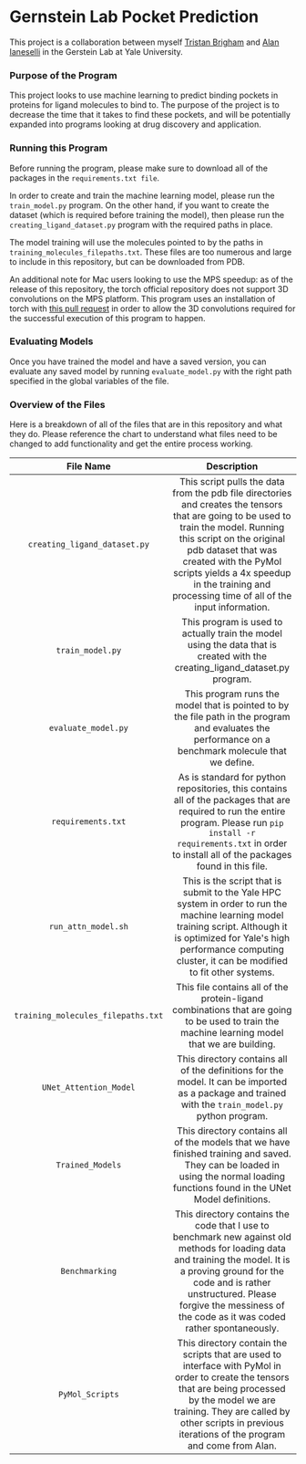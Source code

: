 # Gernstein Lab Pocket Prediction

This project is a collaboration between myself [Tristan Brigham](mailto:tristan.brigham@yale.edu) and [Alan Ianeselli](mailto:alan.ianeselli@yale.edu) in the Gerstein Lab at Yale University.


### Purpose of the Program

This project looks to use machine learning to predict binding pockets in proteins for ligand molecules to bind to. The purpose of the project is to decrease the time that it takes to find these pockets, and will be potentially expanded into programs looking at drug discovery and application. 


### Running this Program

Before running the program, please make sure to download all of the packages in the `requirements.txt file`.

In order to create and train the machine learning model, please run the `train_model.py` program. On the other hand, if you want to create the dataset (which is required before training the model), then please run the `creating_ligand_dataset.py` program with the required paths in place. 

The model training will use the molecules pointed to by the paths in `training_molecules_filepaths.txt`. These files are too numerous and large to include in this repository, but can be downloaded from PDB. 

An additional note for Mac users looking to use the MPS speedup: as of the release of this repository, the torch official repository does not support 3D convolutions on the MPS platform. This program uses an installation of torch with [this pull request](https://github.com/pytorch/pytorch/pull/99246) in order to allow the 3D convolutions required for the successful execution of this program to happen.

### Evaluating Models
Once you have trained the model and have a saved version, you can evaluate any saved model by running `evaluate_model.py` with the right path specified in the global variables of the file. 

### Overview of the Files

Here is a breakdown of all of the files that are in this repository and what they do. Please reference the chart to understand what files need to be changed to add functionality and get the entire process working. 

| File Name                   | Description                                                        |
|:---------------------------:|:------------------------------------------------------------------:|
| `creating_ligand_dataset.py` | This script pulls the data from the pdb file directories and creates the tensors that are going to be used to train the model. Running this script on the original pdb dataset that was created with the PyMol scripts yields a 4x speedup in the training and processing time of all of the input information. |
| `train_model.py` | This program is used to actually train the model using the data that is created with the creating_ligand_dataset.py program. |
| `evaluate_model.py` | This program runs the model that is pointed to by the file path in the program and evaluates the performance on a benchmark molecule that we define. |
| `requirements.txt` | As is standard for python repositories, this contains all of the packages that are required to run the entire program. Please run `pip install -r requirements.txt` in order to install all of the packages found in this file. |
| `run_attn_model.sh` | This is the script that is submit to the Yale HPC system in order to run the machine learning model training script. Although it is optimized for Yale's high performance computing cluster, it can be modified to fit other systems. |
| `training_molecules_filepaths.txt` | This file contains all of the protein-ligand combinations that are going to be used to train the machine learning model that we are building. |
| `UNet_Attention_Model` | This directory contains all of the definitions for the model. It can be imported as a package and trained with the `train_model.py` python program. |
| `Trained_Models` | This directory contains all of the models that we have finished training and saved. They can be loaded in using the normal loading functions found in the UNet Model definitions. |
| `Benchmarking` | This directory contains the code that I use to benchmark new against old methods for loading data and training the model. It is a proving ground for the code and is rather unstructured. Please forgive the messiness of the code as it was coded rather spontaneously. |
| `PyMol_Scripts` | This directory contain the scripts that are used to interface with PyMol in order to create the tensors that are being processed by the model we are training. They are called by other scripts in previous iterations of the program and come from Alan. |
